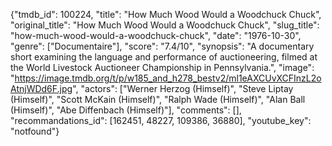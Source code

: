 {"tmdb_id": 100224, "title": "How Much Wood Would a Woodchuck Chuck", "original_title": "How Much Wood Would a Woodchuck Chuck", "slug_title": "how-much-wood-would-a-woodchuck-chuck", "date": "1976-10-30", "genre": ["Documentaire"], "score": "7.4/10", "synopsis": "A documentary short examining the language and performance of auctioneering, filmed at the World Livestock Auctioneer Championship in Pennsylvania.", "image": "https://image.tmdb.org/t/p/w185_and_h278_bestv2/ml1eAXCUvXCFInzL2oAtnjWDd6F.jpg", "actors": ["Werner Herzog (Himself)", "Steve Liptay (Himself)", "Scott McKain (Himself)", "Ralph Wade (Himself)", "Alan Ball (Himself)", "Abe Diffenbach (Himself)"], "comments": [], "recommandations_id": [162451, 48227, 109386, 36880], "youtube_key": "notfound"}